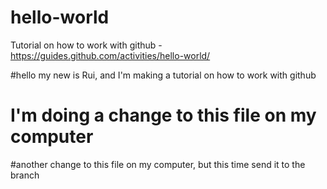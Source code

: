 # hello-world
Tutorial on how to work with github - https://guides.github.com/activities/hello-world/ 

#hello my new is Rui, and I'm making a tutorial on how to work with github 

# I'm doing a change to this file on my computer 


#another change to this file on my computer, but this time send it to the branch 